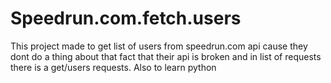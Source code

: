 # Speedrun.com.fetch.users
This project made to get list of users from speedrun.com api cause they dont do a thing about that fact that their api is broken and in list of requests there is a get/users requests. 
Also to learn python
